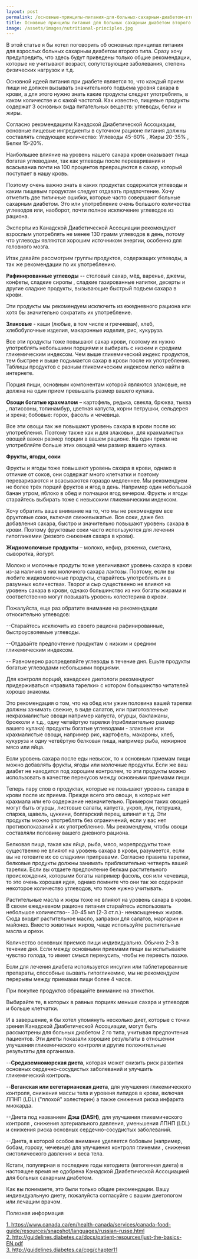 ```yaml
---
layout: post
permalink: /основные-принципы-питания-для-больных-сахарным-диабетом-второго-типа
title: Основные принципы питания для больных сахарным диабетом второго типа.
image: /assets/images/nutritional-principles.jpg
---
```


В этой статье я бы хотел поговорить об основных принципах питания для взрослых больных сахарным диабетом второго типа.
Сразу хочу предупредить, что здесь будут приведены только общие рекомендации, которые не учитывают возраст,
сопутствующие заболевания, степень физических нагрузок и т.д.

Основной идеей питания при диабете является то, что каждый прием пищи не должен вызывать значительного подъема уровня
сахара в крови, а для этого нужно знать какие продукты следует употреблять, в каком количестве и с какой частотой. Как
известно, пищевые продукты содержат 3 основных вида питательных веществ: углеводы, белки и жиры.

Cогласно рекомендациям Канадской Диабетической Ассоциации, основные пищевые ингредиенты в суточном рационе питания
должны составлять следующее количество: Углеводы 45-60% , Жиры 20-35% , Белки 15-20%.

Наибольшее влияние на уровень нашего сахара крови оказывает пища богатая углеводами, так как углеводы после
переваривания и всасываниа почти на 100 процентов превращяются в сахар, который поступает в нашу кровь.

Поэтому очень важно знать в каких продуктах содержатся углеводы и каким пищевым продуктам следует отдавать предпочтение.
Хочу отметить две типичные ошибки, которые часто совершают больные сахарным диабетом. Это или употребление очень
большого количества углеводов или, наоборот, почти полное исключение углеводов из рациона.

Эксперты из Канадской Диабетической Ассоциации рекомендуют взрослым употреблять не менее 130 грамм углеводов в день,
потому что углеводы являются хорошим источником энергии, особенно для головного мозга.

Итак давайте рассмотрим группы продуктов, содержащих углеводы, а так же рекомендации по их употреблению.

<b>Рафинированные углеводы</b> -- столовый сахар, мёд, варенье, джемы, конфеты, сладкие сиропы , сладкие
газированные напитки, десерты и другие сладкие продукты, вызывающие быстрый подъем сахара в крови.

Эти продукты мы рекомендуем исключить из ежедневного рациона или хотя бы значительно сократить их употребление.

<b>Злаковые</b> - каши (любые, в том числе и гречневая), хлеб, хлебобулочные изделия, макаронные изделия, рис, кукуруза.

Все эти продукты тоже повышают сахар крови, поэтому их нужно употреблять небольшими порциями и выбирать с низким и
средним гликемическим индексом.
Чем выше гликемический индекс продуктов, тем быстрее и выше подымается сахар в крови после их употребления. Таблицы
продуктов с разным гликемическим индексом легко найти в интернете.

Порция пищи, основным компонентам которой являются злаковые, не должна на один прием превышать размер вашего кулака.

<b>Овощи богатые крахмалом</b> – картофель, редька, свекла, брюква, тыква , патиссоны, топинамбур, цветная капуста,
корни петрушки, сельдерея и хрена; бобовые: горох, фасоль и чечевица.

Все эти овощи так же повышают уровень сахара в крови после их употребления. Поэтому также как и для злаковых, для
крахмалистых овощей важен размер порции в вашем рационе. На один прием не употребляйте больше этих овощей чем размер
вашего кулака.

<b>Фрукты, ягоды, соки</b>

Фрукты и ягоды тоже повышают уровень сахара в крови, однако в отличие от соков, они содержат много клетчатки и поэтому
перевариваются и всасываются гораздо медленнее. Мы рекомендуем не более трёх порций фруктов и ягод в день. Например один
небольшой банан утром, яблоко в обед и полчашки ягод вечером. Фрукты и ягоды старайтесь выбирать тоже с невысоким
гликемическим индексом.

Хочу обратить ваше внимание на то, что мы не рекомендуем все фруктовые соки, включая свежевыжатые. Все соки, даже без
добавления сахара, быстро и значительно повышают уровень сахара в крови. Поэтому фруктовые соки часто используются для
лечения гипогликемии (резкого снижения сахара в крови).

<b>Жидкомолочные продукты</b> – молоко, кефир, ряженка, сметана, сыворотка, йогурт.

Молоко и молочные продуты тоже увеличивают уровень сахара в крови из-за наличия в них молочного сахара лактозы. Поэтому,
если вы любите жидкомолочные продукты, старайтесь употреблять их в разумных количествах. Творог и сыр существенно не
влияют на уровень сахара в крови, однако большинство из них богаты жирами и соответственно могут повышать уровень
холестерина в крови.

Пожалуйста, еще раз обратите внимание на рекомендации относительно углеводов:

--Старайтесь исключить из своего рациона рафинированные, быстроусвояемые углеводы.

--Отдавайте предпочтение продуктам с низким и средним гликемическим индексом.

-- Pавномерно распределяйте углеводы в течение дня. Ешьте продукты богатые углеводами небольшими порциями.

Для контроля порций, канадские диетологи рекомендуют придерживаться «правила тарелки» с котором большинство читателей
хорошо знакомы.

Это рекомендация о том, что на обед или ужин половина вашей тарелки должны занимать свежие, в виде салатов, или
приготовленные некрахмалистые овощи например капуста, огурцы, баклажаны, брокколи и т.д., одну четвёртую тарелки
(приблизительно размер вашего кулака) продукты богатые углеводами - злаковые или крахмалистые овощи, например рис,
картофель, макароны, хлеб, кукуруза и одну четвёртую белковая пища, например рыба, нежирное мясо или яйца.

Если уровень сахара после еды невысок, то к основным приемам пищи можно добавлять фрукты, ягоды или молочные продукты.
Если же ваш диабет не находится под хорошим контролем, то эти продукты можно использовать в качестве перекусов между
основными приемами пищи.

Теперь пару слов о продуктах, которые не повышают уровень сахара в крови после их приема. Прежде всего это овощи, в
которых нет крахмала или его содержание незначительно. Примером таких овощей могут быть oгурцы, листовые салаты,
капуста, укроп, лук, петрушка, cпаржа, щавель, цуккини, болгарский перец, шпинат и т.д. Эти продукты можно употреблять
без ограничений, если у вас нет противопоказаний к их употреблению. Мы рекомендуем, чтобы овощи составляли половину
вашего дневного рациона.

Белковая пища, такая как яйца, рыба, мясо, морепродукты тоже существенно не влияют на уровень сахара в крови,
разумеется, если вы не готовите их со сладкими приправами. Согласно правила тарелки, белковые продукты должны занимать
приблизительно четверть вашей тарелки. Если вы отдаете предпочтение белкам растительного происхождения, которыми богаты
например фасоль, соя или чечевица, то это очень хорошая идея, однако помните что они так же содержат некоторое
количество углеводов, что тоже нужно учитывать.

Растительные масла и жиры тоже не влияют на уровень сахара в крови. В своем ежедневном рационе питания старайтесь
использовать небольшое количество-- 30-45 мл (2-3 ст.л.)- ненасыщенных жиров. Сюда входит растительное масло, заправки
для салатов, маргарин и майонез. Вместо животных жиров, чаще используйте растительные масла и орехи.

Количество основных приемов пищи индивидуально. Обычно 2-3 в течение дня. Если между основными приемами пищи вы
испытываете чувство голода, то имеет смысл перекусить, чтобы не переесть позже.

Если для лечения диабета используется инсулин или таблетированные препараты, способные вызвать гипогликемию, мы не
рекомендуем перерывы между приемами пищи более 4 часов.


При покупке продуктов обращайте внимание на этикетки.

Выбирайте те, в которых в равных порциях меньше сахара и углеводов и больше клетчатки.

И в завершениe, я бы хотел упомянуть несколько диет, которые с точки зрения Канадской Диабетической Ассоциации, могут
быть рассмотрены для больных диабетом 2 го типа, учитывая предпочтения пациентов. Эти диеты показали хорошие результаты
в отношении улучшения гликемического контроля и другие положительные результаты для организма.

--<b>Средиземноморская диета</b>, которая может снизить риск развития основных сердечно-сосудистых заболеваний и
улучшить гликемический контроль.

--<b>Веганская или вегетарианская диета</b>, для улучшения гликемического контроля, снижения массы тела и уровеня
липидов в крови, включая ЛПНП (LDL) ("плохой" холестерин) а также снижения риска инфаркта миокарда.

--Диета под названием <b>Дэш (DASH)</b>, для улучшения гликемического контроля , снижения артериального давления,
уменьшения ЛПНП (LDL) и снижения риска основных сердечно-сосудистых заболеваний.

--Диета, в которой особое внимание уделяется бобовым (например, бобам, гороху, чечевице) для улучшения контроля
гликемии , снижения систолического давления и веса тела.

Кстати, популярная в последние годы кетодиета (кетогенная диета) в настоящее время не одобрена Канадской Диабетической
Ассоциацией для больных сахарным диабетом.

Как вы понимаете, это были только общие рекомендации. Вашу индивидуальную диету, пожалуйста согласуйте с вашим
диетологом или лечащим врачом.

Полезная информация

<a href="https://www.canada.ca/en/health-canada/services/canada-food-guide/resources/snapshot/languages/russian-russe.html"
	target="_blank">1.
	https://www.canada.ca/en/health-canada/services/canada-food-guide/resources/snapshot/languages/russian-russe.html</a>
<br>
<a href="http://guidelines.diabetes.ca/docs/patient-resources/just-the-basics-EN.pdf" target="_blank">2.
	http://guidelines.diabetes.ca/docs/patient-resources/just-the-basics-EN.pdf</a>
<br>
<a href="http://guidelines.diabetes.ca/cpg/chapter11" target="_blank">3. http://guidelines.diabetes.ca/cpg/chapter11</a>